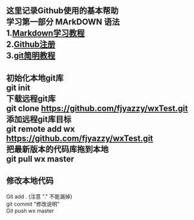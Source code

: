 这里记录Github使用的基本帮助<br>
学习第一部分 MArkDOWN 语法<br>
1.[Markdown学习教程](https://www.jianshu.com/p/191d1e21f7ed "简书markdown学习教程")<br>
2.[Github注册](https://blog.csdn.net/weixin_42693104/article/details/82584849)<br>
3.[git简明教程](http://www.runoob.com/git/git-tutorial.html)<br>
---
初始化本地git库<br>
git init<br>
下载远程git库<br>
git clone https://github.com/fjyazzy/wxTest.git<br>
添加远程git库目标<br>
git remote add wx https://github.com/fjyazzy/wxTest.git<br>
把最新版本的代码库拖到本地<br>
git pull wx master<br>
---
修改本地代码<br>
---
Git add . (注意 "." 不能漏掉)<br>
git commit "修改说明"<br>
Git push wx master<br>


